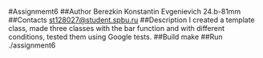 #Assignmemt6
##Author
Berezkin Konstantin Evgenievich 24.b-81mm
##Contacts
st128027@student.spbu.ru
##Description
I created a template class, made three classes with the bar function and with different conditions, tested them using Google tests.
##Build
make
##Run
./assignment6
